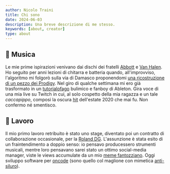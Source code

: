 ```yaml
---
author: Nicolo Traini
title: Chi sono
date: 2024-06-03
description: Una breve descrizione di me stesso.
keywords: [about, creator]
type: about
---
```


## 🎹 Musica

Le mie prime ispirazioni venivano dai dischi dei fratelli [Abbott](https://www.youtube.com/watch?v=NY4pKdA1SnE)
e [Van Halen](https://www.youtube.com/watch?v=MsehEPyyXVQ). Ho seguito per anni lezioni di chitarra e batteria
quando, all'improvviso, l'algoritmo mi folgorò sulla via di Damasco proponendomi 
[una ricostruzione di un pezzo dei Prodigy](https://www.youtube.com/watch?v=eU5Dn-WaElI).
Nel giro di qualche settimana mi ero già trasformato in un 
[tutorialofago](https://www.youtube.com/watch?v=NWvaxzI1vG4&pp=ygUYbXIgYmlsbCBhYmxldG9uIHR1dG9yaWFs) bulimico e 
fanboy di Ableton.
Gira voce di una mia live su Twitch in cui, al solo cospetto della mia ragazza e un tale *caccapippo*,
composi la oscura [hit](https://soundcloud.com/freestingo/noclassnomanners) dell'estate 2020 che mai fu.
Non confermo né smentisco.

## 👷 Lavoro

Il mio primo lavoro retribuito è stato uno stage, diventato poi un contratto di collaborazione occasionale, per la [Roland DG](https://www.rolanddg.eu/it).
L'assunzione è stata esito di un fraintendimento a doppio senso: io pensavo producessero strumenti musicali, mentre loro pensavano 
sarei stato un ottimo social-media manager, viste le views accumulate da un mio [meme fantozziano](https://www.youtube.com/watch?v=cFSpNYvDGAg).
Oggi sviluppo software per [oncode](https://oncode.it/people/) (sono quello col maglione con mimetica [anti-siluro](https://www.theshipyardblog.com/razzle-dazzle-when-british-artists-fought-german-u-boats/)).